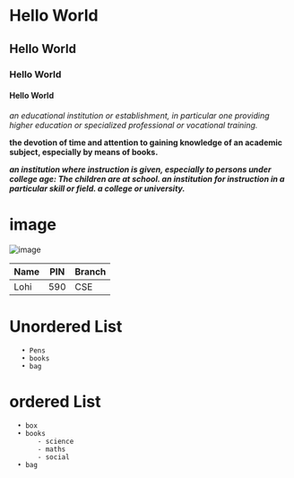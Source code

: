 # Hello World
## Hello World
### Hello World
#### Hello World
*an educational institution or establishment, in particular one providing higher education or specialized professional or vocational training.*

**the devotion of time and attention to gaining knowledge of an academic subject, especially by means of books.**

***an institution where instruction is given, especially to persons under college age: The children are at school. an institution for instruction in a particular skill or field. a college or university.***

# image
![image](https://i.pinimg.com/236x/19/62/f2/1962f29fd5b7d5bc0942751b665e8ec6.jpg)

| Name | PIN | Branch|
| ---- | --- | ------ |
| Lohi | 590 | CSE |
# Unordered List
       • Pens
       • books
       • bag
         
# ordered List
      • box
      • books
           - science
           - maths
           - social
      • bag
       
